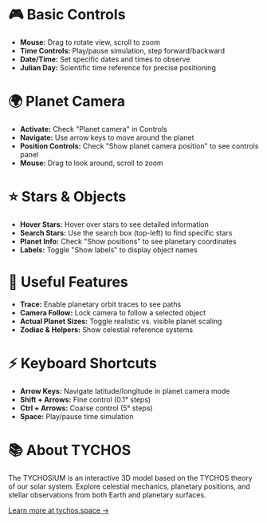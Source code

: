 # 🎮 Basic Controls

- **Mouse:** Drag to rotate view, scroll to zoom
- **Time Controls:** Play/pause simulation, step forward/backward
- **Date/Time:** Set specific dates and times to observe
- **Julian Day:** Scientific time reference for precise positioning

# 🌍 Planet Camera

- **Activate:** Check "Planet camera" in Controls
- **Navigate:** Use arrow keys to move around the planet
- **Position Controls:** Check "Show planet camera position" to see controls panel
- **Mouse:** Drag to look around, scroll to zoom

# ⭐ Stars & Objects

- **Hover Stars:** Hover over stars to see detailed information
- **Search Stars:** Use the search box (top-left) to find specific stars
- **Planet Info:** Check "Show positions" to see planetary coordinates
- **Labels:** Toggle "Show labels" to display object names

# 🎯 Useful Features

- **Trace:** Enable planetary orbit traces to see paths
- **Camera Follow:** Lock camera to follow a selected object
- **Actual Planet Sizes:** Toggle realistic vs. visible planet scaling
- **Zodiac & Helpers:** Show celestial reference systems

# ⚡ Keyboard Shortcuts

- **Arrow Keys:** Navigate latitude/longitude in planet camera mode
- **Shift + Arrows:** Fine control (0.1° steps)
- **Ctrl + Arrows:** Coarse control (5° steps)
- **Space:** Play/pause time simulation

# 📚 About TYCHOS

The TYCHOSIUM is an interactive 3D model based on the TYCHOS theory of our solar system. Explore celestial mechanics, planetary positions, and stellar observations from both Earth and planetary surfaces.

[Learn more at tychos.space →](https://www.tychos.space)

